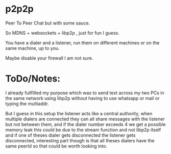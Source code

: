 # p2p2p
Peer To Peer Chat but with some sauce.


So MDNS + websockets + libp2p , just for fun I guess.

You have a dialer and a listener, run them on different machines or on the same machine, up to you.

Maybe disable your firewall I am not sure.

# ToDo/Notes:

I already fullfilled my purpose which was to send text across my two PCs in the same network using libp2p without having to use whatsapp or mail or typing the multiaddr.

But I guess in this setup the listener acts like a central authority, when multiple dialers are connected they can all share messages with the listener but not between them, and if the dialer number exceeds 4 we get a possible memory leak this could be due to the stream function and not libp2p itself and if one of theses dialer gets disconnected the listener gets disconnected, interesting part though is that all theses dialers have the same peerId so that could be worth looking into.
